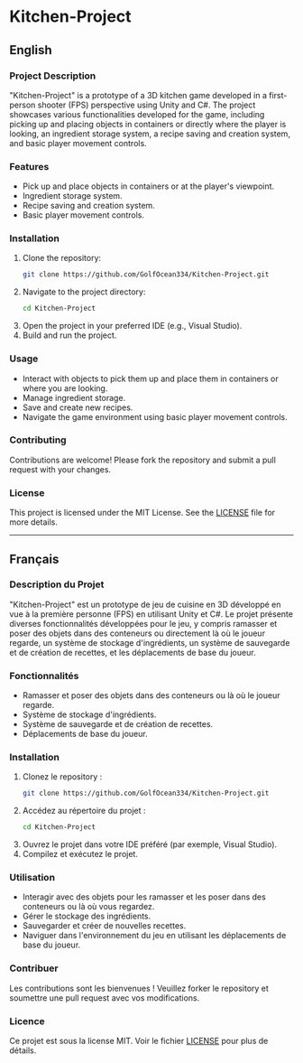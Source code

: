 # Kitchen-Project

## English

### Project Description
"Kitchen-Project" is a prototype of a 3D kitchen game developed in a first-person shooter (FPS) perspective using Unity and C#. The project showcases various functionalities developed for the game, including picking up and placing objects in containers or directly where the player is looking, an ingredient storage system, a recipe saving and creation system, and basic player movement controls.

### Features
- Pick up and place objects in containers or at the player's viewpoint.
- Ingredient storage system.
- Recipe saving and creation system.
- Basic player movement controls.

### Installation
1. Clone the repository:
    ```sh
    git clone https://github.com/GolfOcean334/Kitchen-Project.git
    ```
2. Navigate to the project directory:
    ```sh
    cd Kitchen-Project
    ```
3. Open the project in your preferred IDE (e.g., Visual Studio).
4. Build and run the project.

### Usage
- Interact with objects to pick them up and place them in containers or where you are looking.
- Manage ingredient storage.
- Save and create new recipes.
- Navigate the game environment using basic player movement controls.

### Contributing
Contributions are welcome! Please fork the repository and submit a pull request with your changes.

### License
This project is licensed under the MIT License. See the [LICENSE](https://github.com/GolfOcean334/Kitchen-Project/blob/main/LICENSE) file for more details.

---

## Français

### Description du Projet
"Kitchen-Project" est un prototype de jeu de cuisine en 3D développé en vue à la première personne (FPS) en utilisant Unity et C#. Le projet présente diverses fonctionnalités développées pour le jeu, y compris ramasser et poser des objets dans des conteneurs ou directement là où le joueur regarde, un système de stockage d'ingrédients, un système de sauvegarde et de création de recettes, et les déplacements de base du joueur.

### Fonctionnalités
- Ramasser et poser des objets dans des conteneurs ou là où le joueur regarde.
- Système de stockage d'ingrédients.
- Système de sauvegarde et de création de recettes.
- Déplacements de base du joueur.

### Installation
1. Clonez le repository :
    ```sh
    git clone https://github.com/GolfOcean334/Kitchen-Project.git
    ```
2. Accédez au répertoire du projet :
    ```sh
    cd Kitchen-Project
    ```
3. Ouvrez le projet dans votre IDE préféré (par exemple, Visual Studio).
4. Compilez et exécutez le projet.

### Utilisation
- Interagir avec des objets pour les ramasser et les poser dans des conteneurs ou là où vous regardez.
- Gérer le stockage des ingrédients.
- Sauvegarder et créer de nouvelles recettes.
- Naviguer dans l'environnement du jeu en utilisant les déplacements de base du joueur.

### Contribuer
Les contributions sont les bienvenues ! Veuillez forker le repository et soumettre une pull request avec vos modifications.

### Licence
Ce projet est sous la license MIT. Voir le fichier [LICENSE](https://github.com/GolfOcean334/Kitchen-Project/blob/main/LICENSE) pour plus de détails.
